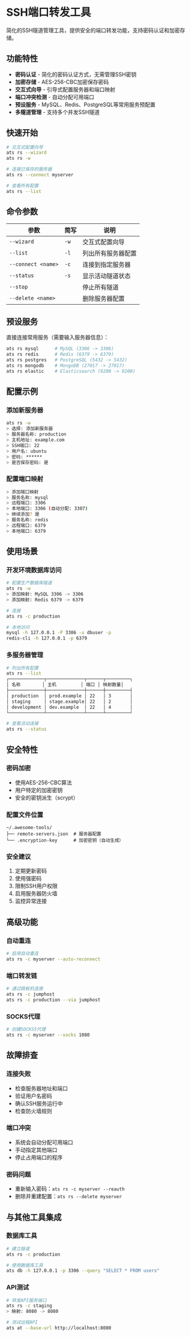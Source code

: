 # SSH端口转发工具

简化的SSH隧道管理工具，提供安全的端口转发功能，支持密码认证和加密存储。

## 功能特性

- **密码认证** - 简化的密码认证方式，无需管理SSH密钥
- **加密存储** - AES-256-CBC加密保存密码
- **交互式向导** - 引导式配置服务器和端口映射
- **端口冲突检测** - 自动分配可用端口
- **预设服务** - MySQL、Redis、PostgreSQL等常用服务预配置
- **多隧道管理** - 支持多个并发SSH隧道

## 快速开始

```bash
# 交互式配置向导
ats rs --wizard
ats rs -w

# 连接已保存的服务器
ats rs --connect myserver

# 查看所有配置
ats rs --list
```

## 命令参数

| 参数 | 简写 | 说明 |
|------|------|------|
| `--wizard` | `-w` | 交互式配置向导 |
| `--list` | `-l` | 列出所有服务器配置 |
| `--connect <name>` | `-c` | 连接到指定服务器 |
| `--status` | `-s` | 显示活动隧道状态 |
| `--stop` | | 停止所有隧道 |
| `--delete <name>` | | 删除服务器配置 |

## 预设服务

直接连接常用服务（需要输入服务器信息）：

```bash
ats rs mysql      # MySQL (3306 -> 3306)
ats rs redis      # Redis (6379 -> 6379)
ats rs postgres   # PostgreSQL (5432 -> 5432)
ats rs mongodb    # MongoDB (27017 -> 27017)
ats rs elastic    # Elasticsearch (9200 -> 9200)
```

## 配置示例

### 添加新服务器
```bash
ats rs -w
> 选择: 添加新服务器
> 服务器名称: production
> 主机地址: example.com
> SSH端口: 22
> 用户名: ubuntu
> 密码: ******
> 是否保存密码: 是
```

### 配置端口映射
```bash
> 添加端口映射
> 服务名称: mysql
> 远程端口: 3306
> 本地端口: 3306 (自动分配: 3307)
> 继续添加? 是
> 服务名称: redis
> 远程端口: 6379
> 本地端口: 6379
```

## 使用场景

### 开发环境数据库访问
```bash
# 配置生产数据库隧道
ats rs -w
> 添加映射: MySQL 3306 -> 3306
> 添加映射: Redis 6379 -> 6379

# 连接
ats rs -c production

# 本地访问
mysql -h 127.0.0.1 -P 3306 -u dbuser -p
redis-cli -h 127.0.0.1 -p 6379
```

### 多服务器管理
```bash
# 列出所有配置
ats rs --list
┌─────────────┬──────────────┬──────┬─────────┐
│ 名称        │ 主机         │ 端口 │ 映射数量│
├─────────────┼──────────────┼──────┼─────────┤
│ production  │ prod.example │ 22   │ 3       │
│ staging     │ stage.example│ 22   │ 2       │
│ development │ dev.example  │ 22   │ 4       │
└─────────────┴──────────────┴──────┴─────────┘

# 查看活动连接
ats rs --status
```

## 安全特性

### 密码加密
- 使用AES-256-CBC算法
- 用户特定的加密密钥
- 安全的密钥派生（scrypt）

### 配置文件位置
```
~/.awesome-tools/
├── remote-servers.json  # 服务器配置
└── .encryption-key      # 加密密钥（自动生成）
```

### 安全建议
1. 定期更新密码
2. 使用强密码
3. 限制SSH用户权限
4. 启用服务器防火墙
5. 监控异常连接

## 高级功能

### 自动重连
```bash
# 启用自动重连
ats rs -c myserver --auto-reconnect
```

### 端口转发链
```bash
# 通过跳板机连接
ats rs -c jumphost
ats rs -c production --via jumphost
```

### SOCKS代理
```bash
# 创建SOCKS5代理
ats rs -c myserver --socks 1080
```

## 故障排查

### 连接失败
- 检查服务器地址和端口
- 验证用户名密码
- 确认SSH服务运行中
- 检查防火墙规则

### 端口冲突
- 系统会自动分配可用端口
- 手动指定其他端口
- 停止占用端口的程序

### 密码问题
- 重新输入密码：`ats rs -c myserver --reauth`
- 删除并重建配置：`ats rs --delete myserver`

## 与其他工具集成

### 数据库工具
```bash
# 建立隧道
ats rs -c production

# 使用数据库工具
ats db -h 127.0.0.1 -p 3306 --query "SELECT * FROM users"
```

### API测试
```bash
# 转发API服务端口
ats rs -c staging
> 映射: 8080 -> 8080

# 测试远程API
ats at --base-url http://localhost:8080
```